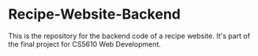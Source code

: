 # Recipe-Website-Backend
This is the repository for the backend code of a recipe website. It's part of the final project for CS5610 Web Development.
